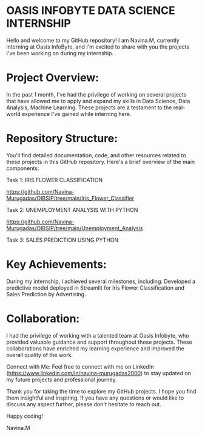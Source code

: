 # OASIS INFOBYTE DATA SCIENCE INTERNSHIP
Hello and welcome to my GitHub repository! I am Navina.M, currently interning at Oasis InfoByte, and I'm excited to share with you the projects I've been working on during my internship.

# Project Overview:
In the past 1 month, I've had the privilege of working on several projects that have allowed me to apply and expand my skills in Data Science, Data Analysis, Machine Learning. These projects are a testament to the real-world experience I've gained while interning here.

# Repository Structure:
You'll find detailed documentation, code, and other resources related to these projects in this GitHub repository. Here's a brief overview of the main components:

Task 1: IRIS FLOWER CLASSIFICATION

https://github.com/Navina-Murugadas/OIBSIP/tree/main/Iris_Flower_Classifier


Task 2: UNEMPLOYMENT ANALYSIS WITH PYTHON

https://github.com/Navina-Murugadas/OIBSIP/tree/main/Unemployment_Analysis


Task 3: SALES PREDICTION USING PYTHON




# Key Achievements:
During my internship, I achieved several milestones, including:
Developed a predictive model deployed in Streamlit for Iris Flower Classification and Sales Prediction by Advertising.

# Collaboration:
I had the privilege of working with a talented team at Oasis Infobyte, who provided valuable guidance and support throughout these projects. These collaborations have enriched my learning experience and improved the overall quality of the work.

Connect with Me:
Feel free to connect with me on LinkedIn (https://www.linkedin.com/in/navina-murugadas2000) to stay updated on my future projects and professional journey.

Thank you for taking the time to explore my GitHub projects. I hope you find them insightful and inspiring. If you have any questions or would like to discuss any aspect further, please don't hesitate to reach out.

Happy coding!

Navina.M


